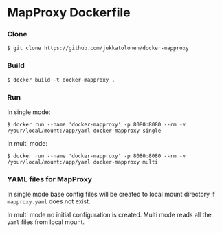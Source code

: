 # MapProxy Dockerfile


### Clone
```
$ git clone https://github.com/jukkatolonen/docker-mapproxy
```

### Build
```
$ docker build -t docker-mapproxy .
```

### Run

In single mode:
```
$ docker run --name 'docker-mapproxy' -p 8080:8080 --rm -v /your/local/mount:/app/yaml docker-mapproxy single
```

In multi mode:
```
$ docker run --name 'docker-mapproxy' -p 8080:8080 --rm -v /your/local/mount:/app/yaml docker-mapproxy multi
```

### YAML files for MapProxy
In single mode base config files will be created to local mount directory if `mapproxy.yaml` does not exist.

In multi mode no initial configuration is created. Multi mode reads all the `yaml` files from local mount.




